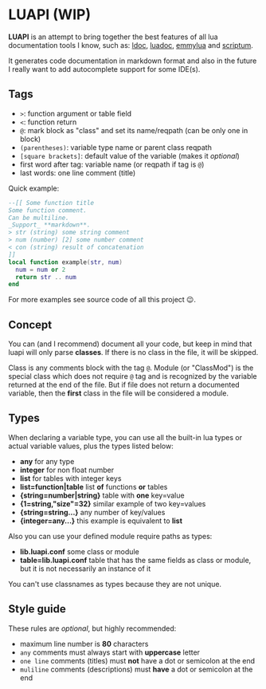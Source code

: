 # LUAPI (WIP)

**LUAPI** is an attempt to bring together the best features of all lua
documentation tools I know, such as: [ldoc][], [luadoc][], [emmylua][] and
[scriptum][].

It generates code documentation in markdown format and also in the future I
really want to add autocomplete support for some IDE(s).

## Tags

- `>`: function argument or table field
- `<`: function return
- `@`: mark block as "class" and set its name/reqpath (can be only one in block)
- `(parentheses)`: variable type name or parent class reqpath
- `[square brackets]`: default value of the variable (makes it _optional_)
- first word after tag: variable name (or reqpath if tag is `@`)
- last words: one line comment (title)

Quick example:

```lua
--[[ Some function title
Some function comment.
Can be multiline.
_Support_ **markdown**.
> str (string) some string comment
> num (number) [2] some number comment
< con (string) result of concatenation
]]
local function example(str, num)
  num = num or 2
  return str .. num
end
```

For more examples see source code of all this project 😉.

## Concept

You can (and I recommend) document all your code, but keep in mind that luapi
will only parse **classes**. If there is no class in the file, it will be
skipped.

Class is any comments block with the tag `@`. Module (or "ClassMod") is the
special class which does not require `@` tag and is recognized by the variable
returned at the end of the file. But if file does not return a documented
variable, then the **first** class in the file will be considered a module.

## Types

When declaring a variable type, you can use all the built-in lua types or actual
variable values, plus the types listed below:

- **any** for any type
- **integer** for non float number
- **list** for tables with integer keys
- **list=function|table** list **of** functions **or** tables
- **{string=number|string}** table with **one** key=value
- **{1=string,"size"=32}** similar example of two key=values
- **{string=string...}** any number of key/values
- **{integer=any...}** this example is equivalent to **list**

Also you can use your defined module require paths as types:

- **lib.luapi.conf** some class or module
- **table=lib.luapi.conf** table that has the same fields as class or module,
  but it is not necessarily an instance of it

You can't use classnames as types because they are not unique.

## Style guide

These rules are _optional_, but highly recommended:

- maximum line number is **80** characters
- `any` comments must always start with **uppercase** letter
- `one line` comments (titles) must **not** have a dot or semicolon at the end
- `muliline` comments (descriptions) must **have** a dot or semicolon at the end

[ldoc]: https://stevedonovan.github.io/ldoc/manual/doc.md.html
[luadoc]: https://keplerproject.github.io/luadoc
[scriptum]: https://github.com/charlesmallah/lua-scriptum
[emmylua]: https://github.com/EmmyLua
